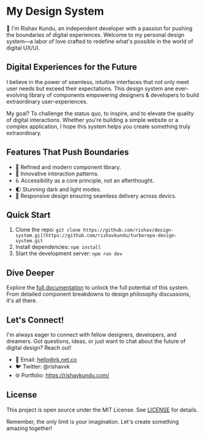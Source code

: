 # My Design System

👋 I'm Rishav Kundu, an independent developer with a passion for pushing the boundaries of digital experiences. Welcome to my personal design system—a labor of love crafted to redefine what's possible in the world of digital UX/UI.

## Digital Experiences for the Future

I believe in the power of seamless, intuitive interfaces that not only meet user needs but exceed their expectations. This design system ane ever-evolving library of components empowering designers & developers to build extraordinary user-experiences.

My goal? To challenge the status quo, to inspire, and to elevate the quality of digital interactions. Whether you're building a simple website or a complex application, I hope this system helps you create something truly extraordinary.

## Features That Push Boundaries

- 🎨 Refined and modern component library.
- 🌟 Innovative interaction patterns.
- ♿ Accessibility as a core principle, not an afterthought.
- 🌓 Stunning dark and light modes.
- 📱 Responsive design ensuring seamless delivery across devics.

## Quick Start

1. Clone the repo: `git clone https://github.com/rishav/design-system.gi](https://github.com/rishavkundu/turborepo-design-system.git`
2. Install dependencies: `npm install`
3. Start the development server: `npm run dev`

## Dive Deeper

Explore the [full documentation](https://rishavkundu.com/design/) to unlock the full potential of this system. From detailed component breakdowns to design philosophy discussions, it's all there.

## Let's Connect!

I'm always eager to connect with fellow designers, developers, and dreamers. Got questions, ideas, or just want to chat about the future of digital design? Reach out!

- 📧 Email: hello@rk.net.co
- 🐦 Twitter: @rishavvk
- 🌐 Portfolio: https://rishavkundu.com/

## License

This project is open source under the MIT License. See [LICENSE](LICENSE) for details.

Remember, the only limit is your imagination. Let's create something amazing together!
